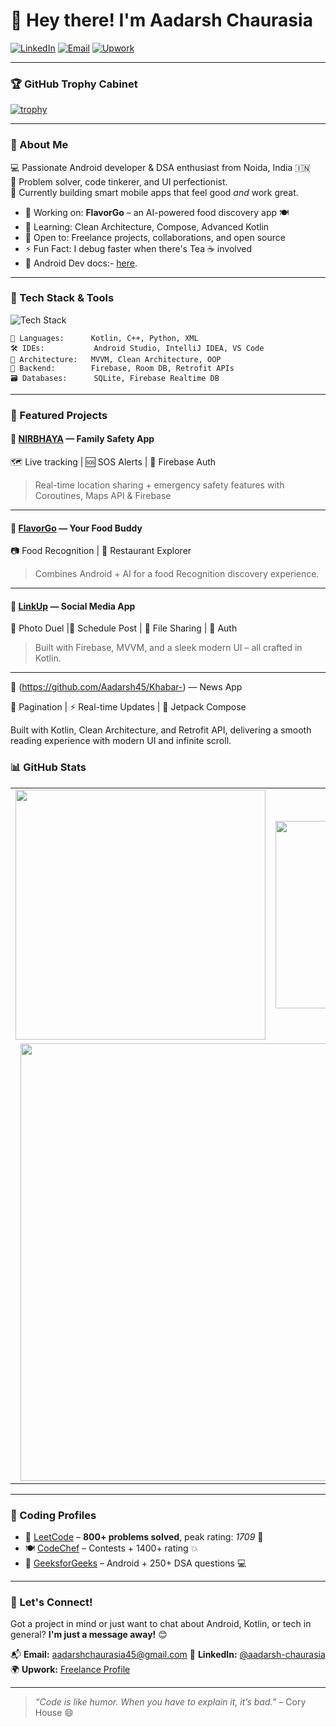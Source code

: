 
# 👋 Hey there! I'm Aadarsh Chaurasia  

[![LinkedIn](https://img.shields.io/badge/LinkedIn-0077B5?logo=linkedin&logoColor=white)](https://www.linkedin.com/in/aadarsh-chaurasia-876588231)
[![Email](https://img.shields.io/badge/Email-D14836?logo=gmail&logoColor=white)](mailto:aadarshchaurasia45@gmail.com)
[![Upwork](https://img.shields.io/badge/Upwork-6FDA44?style=flat&logo=Upwork&logoColor=white)](https://www.upwork.com/freelancers/~01b2c3d4e5f6a7b8c9d0)

---
### 🏆 GitHub Trophy Cabinet  
[![trophy](https://github-profile-trophy.vercel.app/?username=Aadarsh45&theme=radical&margin-w=15&no-bg=true&no-frame=true)](https://github.com/ryo-ma/github-profile-trophy)

---

### 🚀 About Me  
💻 Passionate Android developer & DSA enthusiast from Noida, India 🇮🇳  
🧠 Problem solver, code tinkerer, and UI perfectionist.  
📱 Currently building smart mobile apps that feel good *and* work great.  

- 🔭 Working on: **FlavorGo** – an AI-powered food discovery app 🍽️  
- 🌱 Learning: Clean Architecture, Compose, Advanced Kotlin  
- 🤝 Open to: Freelance projects, collaborations, and open source  
- ⚡ Fun Fact: I debug faster when there's Tea ☕ involved
- 📄 Android Dev docs:- [here](https://docs.google.com/document/d/1leqB3YfNc8atV5p6F3w8CH4FyQ8mPmADOtkeeeWZsMg/edit?usp=sharing).


---



### 🧰 Tech Stack & Tools  

![Tech Stack](https://skillicons.dev/icons?i=kotlin,cpp,py,androidstudio,git,github,vscode,gradle,firebase,idea,sqlite)

```text
💬 Languages:      Kotlin, C++, Python, XML  
🛠️ IDEs:           Android Studio, IntelliJ IDEA, VS Code  
📐 Architecture:   MVVM, Clean Architecture, OOP  
📡 Backend:        Firebase, Room DB, Retrofit APIs  
🗃️ Databases:      SQLite, Firebase Realtime DB  
````

---

### 📱 Featured Projects

#### 🔐 [NIRBHAYA](https://github.com/Aadarsh45/Nirbhaya) — Family Safety App

🗺️ Live tracking | 🆘 SOS Alerts | 🔐 Firebase Auth

> Real-time location sharing + emergency safety features with Coroutines, Maps API & Firebase

---

#### 🍱 [FlavorGo](https://github.com/Aadarsh45/FlavorGo) — Your  Food Buddy

 📷 Food Recognition | 📍 Restaurant Explorer

> Combines Android + AI for a food Recognition discovery experience.

---

#### 🔗 [LinkUp](https://github.com/Aadarsh45/LinkUp) — Social Media App

📸 Photo Duel |📸 Schedule Post | 📁 File Sharing | 🔐 Auth

> Built with Firebase, MVVM, and a sleek modern UI – all crafted in Kotlin.

---

🔗 (https://github.com/Aadarsh45/Khabar-) — News App

📰 Pagination | ⚡ Real-time Updates | 🎨 Jetpack Compose

Built with Kotlin, Clean Architecture, and Retrofit API, delivering a smooth reading experience with modern UI and infinite scroll.

### 📊 GitHub Stats

<div align="center">

<table>
  <tr>
    <td>
      <img src="https://github-readme-stats.vercel.app/api?username=Aadarsh45&show_icons=true&theme=radical&hide_border=true&border_radius=10" width="400" />
    </td>
    <td>
      <img src="https://github-readme-stats.vercel.app/api/top-langs/?username=Aadarsh45&layout=compact&theme=radical&hide_border=true" width="300" />
    </td>
  </tr>
  <tr>
    <td colspan="2" align="center">
      <img src="https://github-readme-streak-stats.herokuapp.com/?user=Aadarsh45&theme=radical&hide_border=true" width="700"/>
    </td>
  </tr>
</table>

</div>


---

### 🧠 Coding Profiles

* 🧩 [LeetCode](https://leetcode.com/Aadarsh_001/) – **800+ problems solved**, peak rating: *1709* 🧠
* 🍽️ [CodeChef](https://www.codechef.com/users/aadarsh_01/) – Contests + 1400+ rating 💥
* 💚 [GeeksforGeeks](https://auth.geeksforgeeks.org/user/aadarshchaurasia45/) – Android + 250+ DSA questions 💻

---

### 🙌 Let's Connect!

Got a project in mind or just want to chat about Android, Kotlin, or tech in general?
**I'm just a message away!** 😊

📬 **Email:** [aadarshchaurasia45@gmail.com](mailto:aadarshchaurasia45@gmail.com)
🔗 **LinkedIn:** [@aadarsh-chaurasia](https://www.linkedin.com/in/aadarsh-chaurasia-876588231)
🌍 **Upwork:** [Freelance Profile](https://www.upwork.com/freelancers/~01b2c3d4e5f6a7b8c9d0)

---

> *“Code is like humor. When you have to explain it, it’s bad.”* – Cory House 😄



